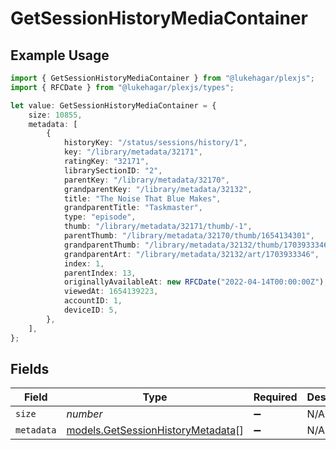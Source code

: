 # GetSessionHistoryMediaContainer

## Example Usage

```typescript
import { GetSessionHistoryMediaContainer } from "@lukehagar/plexjs";
import { RFCDate } from "@lukehagar/plexjs/types";

let value: GetSessionHistoryMediaContainer = {
    size: 10855,
    metadata: [
        {
            historyKey: "/status/sessions/history/1",
            key: "/library/metadata/32171",
            ratingKey: "32171",
            librarySectionID: "2",
            parentKey: "/library/metadata/32170",
            grandparentKey: "/library/metadata/32132",
            title: "The Noise That Blue Makes",
            grandparentTitle: "Taskmaster",
            type: "episode",
            thumb: "/library/metadata/32171/thumb/-1",
            parentThumb: "/library/metadata/32170/thumb/1654134301",
            grandparentThumb: "/library/metadata/32132/thumb/1703933346",
            grandparentArt: "/library/metadata/32132/art/1703933346",
            index: 1,
            parentIndex: 13,
            originallyAvailableAt: new RFCDate("2022-04-14T00:00:00Z"),
            viewedAt: 1654139223,
            accountID: 1,
            deviceID: 5,
        },
    ],
};
```

## Fields

| Field                                                                        | Type                                                                         | Required                                                                     | Description                                                                  | Example                                                                      |
| ---------------------------------------------------------------------------- | ---------------------------------------------------------------------------- | ---------------------------------------------------------------------------- | ---------------------------------------------------------------------------- | ---------------------------------------------------------------------------- |
| `size`                                                                       | *number*                                                                     | :heavy_minus_sign:                                                           | N/A                                                                          | 10855                                                                        |
| `metadata`                                                                   | [models.GetSessionHistoryMetadata](../models/getsessionhistorymetadata.md)[] | :heavy_minus_sign:                                                           | N/A                                                                          |                                                                              |